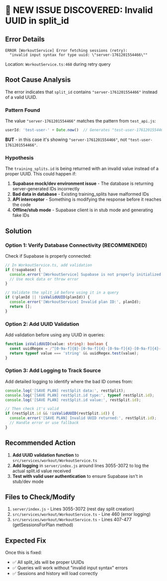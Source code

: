# 🚨 NEW ISSUE DISCOVERED: Invalid UUID in split_id

## Error Details
```
ERROR [WorkoutService] Error fetching sessions (retry):
  "invalid input syntax for type uuid: \"server-1761201554466\""
```

Location: `WorkoutService.ts:460` during retry query

## Root Cause Analysis

The error indicates that `split_id` contains `"server-1761201554466"` instead of a valid UUID.

### Pattern Found
The value `"server-1761201554466"` matches the pattern from `test_api.js`:
```javascript
userId: 'test-user-' + Date.now()  // Generates "test-user-1761201554466"
```

**BUT** - in this case it's showing `"server-1761201554466"`, not `"test-user-1761201554466"`.

### Hypothesis
The `training_splits.id` is being returned with an invalid value instead of a proper UUID. This could happen if:

1. **Supabase mock/dev environment issue** - The database is returning server-generated IDs incorrectly
2. **Bad data in database** - Existing training_splits have malformed IDs
3. **API interceptor** - Something is modifying the response before it reaches the code
4. **Offline/stub mode** - Supabase client is in stub mode and generating fake IDs

## Solution

### Option 1: Verify Database Connectivity (RECOMMENDED)
Check if Supabase is properly connected:

```typescript
// In WorkoutService.ts, add validation
if (!supabase) {
  console.error('[WorkoutService] Supabase is not properly initialized!');
  // Use mock data or throw error
}

// Validate the split_id before using it in a query
if (!planId || !isValidUUID(planId)) {
  console.error('[WorkoutService] Invalid plan ID:', planId);
  return [];
}
```

### Option 2: Add UUID Validation
Add validation before using any UUID in queries:

```typescript
function isValidUUID(value: string): boolean {
  const uuidRegex = /^[0-9a-f]{8}-[0-9a-f]{4}-[0-9a-f]{4}-[0-9a-f]{4}-[0-9a-f]{12}$/i;
  return typeof value === 'string' && uuidRegex.test(value);
}
```

### Option 3: Add Logging to Track Source
Add detailed logging to identify where the bad ID comes from:

```typescript
console.log('[SAVE PLAN] restSplit data:', restSplit);
console.log('[SAVE PLAN] restSplit.id type:', typeof restSplit.id);
console.log('[SAVE PLAN] restSplit.id value:', restSplit.id);

// Then check it's valid
if (restSplit.id && !isValidUUID(restSplit.id)) {
  console.error('[SAVE PLAN] Invalid UUID returned:', restSplit.id);
  // Handle error or use fallback
}
```

## Recommended Action

1. **Add UUID validation function** to `src/services/workout/WorkoutService.ts`
2. **Add logging** in `server/index.js` around lines 3055-3072 to log the actual split.id value received
3. **Test with valid user authentication** to ensure Supabase isn't in stub/dev mode

## Files to Check/Modify

1. `server/index.js` - Lines 3055-3072 (rest day split creation)
2. `src/services/workout/WorkoutService.ts` - Line 460 (error logging)
3. `src/services/workout/WorkoutService.ts` - Lines 407-477 (getSessionsForPlan method)

## Expected Fix

Once this is fixed:
- ✅ All split_ids will be proper UUIDs
- ✅ Queries will work without "invalid input syntax" errors
- ✅ Sessions and history will load correctly
